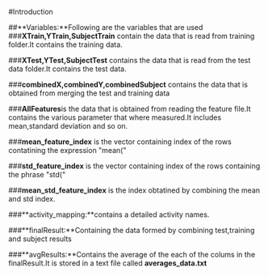 #Introduction

##**Variables:**Following are the variables that are used
###**XTrain,YTrain,SubjectTrain** contain the data that is read from training folder.It contains the training data.

###**XTest,YTest,SubjectTest** contains the data that is read from the test data folder.It contains the test data.

###**combinedX,combinedY,combinedSubject** contains the data that is obtained from merging the test and training data

###**AllFeatures**is the data that is obtained from reading the feature file.It contains the various parameter that where measured.It includes mean,standard deviation and so on.

###**mean_feature_index** is the vector containing index of the rows contatining the expression "mean("

###**std_feature_index** is the vector containing  index of the rows containing the phrase "std("

###**mean_std_feature_index** is the index obtatined by combining the mean and std index.

###**activity_mapping:**contains a detailed activity names.

###**finalResult:**Containing the data formed by combining test,training and subject results

###**avgResults:**Contains the average of the each of the colums in the finalResult.It is stored in a text file called **averages_data.txt**